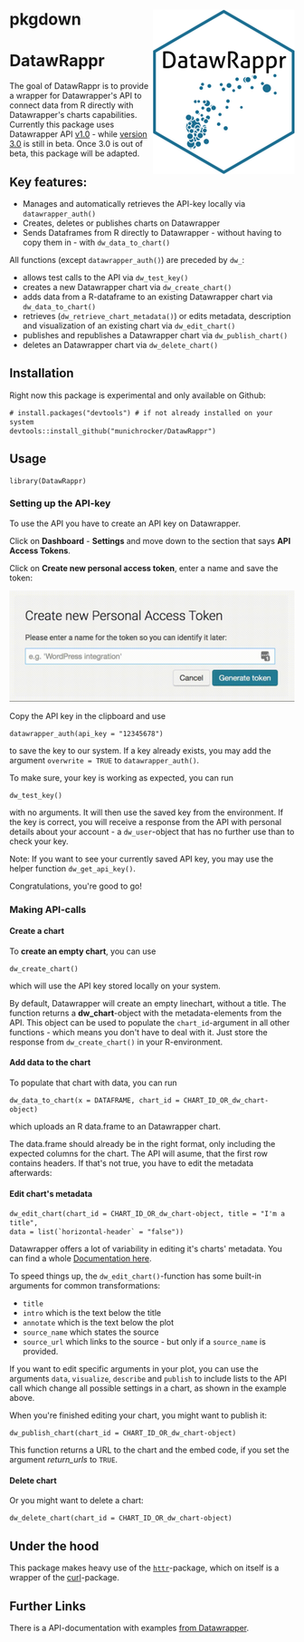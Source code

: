 # pkgdown <img src="man/figures/logo.png" align="right" />
# DatawRappr

The goal of DatawRappr is to provide a wrapper for Datawrapper's API to connect data from R directly with Datawrapper's charts capabilities. Currently this package uses Datawrapper API [v1.0](https://developer.datawrapper.de/docs) - while [version 3.0](https://developer.datawrapper.de/v3.0/docs) is still in beta. Once 3.0 is out of beta, this package will be adapted.

## Key features:

* Manages and automatically retrieves the API-key locally via `datawrapper_auth()`
* Creates, deletes or publishes charts on Datawrapper
* Sends Dataframes from R directly to Datawrapper - without having to copy them in - with `dw_data_to_chart()`

All functions (except `datawrapper_auth()`) are preceded by `dw_`:

* allows test calls to the API via `dw_test_key()`
* creates a new Datawrapper chart via `dw_create_chart()`
* adds data from a R-dataframe to an existing Datawrapper chart via `dw_data_to_chart()`
* retrieves (`dw_retrieve_chart_metadata()`) or edits metadata, description and visualization of an existing chart via `dw_edit_chart()`
* publishes and republishes a Datawrapper chart via `dw_publish_chart()`
* deletes an Datawrapper chart via `dw_delete_chart()`

## Installation

Right now this package is experimental and only available on Github:

```{r}
# install.packages("devtools") # if not already installed on your system
devtools::install_github("munichrocker/DatawRappr")
```

## Usage

```{r}
library(DatawRappr)
```

### Setting up the API-key

To use the API you have to create an API key on Datawrapper.

Click on **Dashboard** - **Settings** and move down to the section that says **API Access Tokens**.

Click on **Create new personal access token**, enter a name and save the token:

![](man/figures/gif_api_key.gif)

Copy the API key in the clipboard and use

```{r}
datawrapper_auth(api_key = "12345678")
```

to save the key to our system. If a key already exists, you may add the argument `overwrite = TRUE` to `datawrapper_auth()`.

To make sure, your key is working as expected, you can run

```{r}
dw_test_key()
```

with no arguments. It will then use the saved key from the environment. If the key is correct, you will receive a response from the API with personal details about your account - a `dw_user`-object that has no further use than to check your key.

Note: If you want to see your currently saved API key, you may use the helper function `dw_get_api_key()`.

Congratulations, you're good to go!

### Making API-calls

#### Create a chart

To **create an empty chart**, you can use

```{r}
dw_create_chart()
```

which will use the API key stored locally on your system. 

By default, Datawrapper will create an empty linechart, without a title. The function returns a **dw_chart**-object with the metadata-elements from the API. This object can be used to populate the `chart_id`-argument in all other functions - which means you don't have to deal with it. Just store the response from `dw_create_chart()` in your R-environment.

#### Add data to the chart

To populate that chart with data, you can run

```{r}
dw_data_to_chart(x = DATAFRAME, chart_id = CHART_ID_OR_dw_chart-object)
```

which uploads an R data.frame to an Datawrapper chart. 

The data.frame should already be in the right format, only including the expected columns for the chart. The API will asume, that the first row contains headers. If that's not true, you have to edit the metadata afterwards:

#### Edit chart's metadata

```{r}
dw_edit_chart(chart_id = CHART_ID_OR_dw_chart-object, title = "I'm a title", 
data = list(`horizontal-header` = "false"))
```

Datawrapper offers a lot of variability in editing it's charts' metadata. You can find a whole [Documentation here](https://developer.datawrapper.de/docs/chart-properties-1).

To speed things up, the `dw_edit_chart()`-function has some built-in arguments for common transformations:

* `title`
* `intro` which is the text below the title
* `annotate` which is the text below the plot
* `source_name` which states the source
* `source_url` which links to the source - but only if a `source_name` is provided.

If you want to edit specific arguments in your plot, you can use the arguments `data`, `visualize`, `describe` and `publish` to include lists to the API call which change all possible settings in a chart, as shown in the example above.

When you're finished editing your chart, you might want to publish it:

```{r}
dw_publish_chart(chart_id = CHART_ID_OR_dw_chart-object)
```

This function returns a URL to the chart and the embed code, if you set the argument _return_urls_ to `TRUE`.

#### Delete chart

Or you might want to delete a chart:

```{r}
dw_delete_chart(chart_id = CHART_ID_OR_dw_chart-object)
```

## Under the hood

This package makes heavy use of the [`httr`](https://github.com/r-lib/httr)-package, which on itself is a wrapper of the [curl](https://cran.r-project.org/web/packages/curl/index.html)-package.

## Further Links

There is a API-documentation with examples [from Datawrapper](https://developer.datawrapper.de/docs/getting-started).
